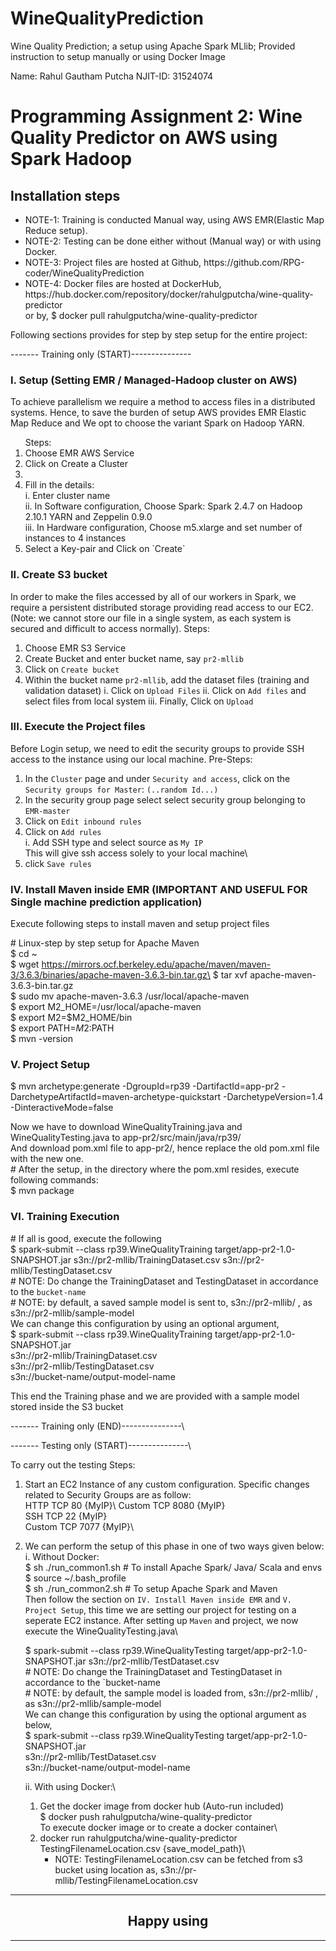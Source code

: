 # WineQualityPrediction
Wine Quality Prediction; a setup using Apache Spark MLlib; Provided instruction to setup manually or using Docker Image

Name: Rahul Gautham Putcha
NJIT-ID: 31524074
# Programming Assignment 2: Wine Quality Predictor on AWS using Spark Hadoop
## Installation steps
<ul>
<li>NOTE-1: Training is conducted Manual way, using AWS EMR(Elastic Map Reduce setup).</li>
<li>NOTE-2: Testing can be done either without (Manual way) or with using Docker.</li>
<li>NOTE-3: Project files are hosted at Github, https://github.com/RPG-coder/WineQualityPrediction</li>
<li>NOTE-4: Docker files are hosted at DockerHub, https://hub.docker.com/repository/docker/rahulgputcha/wine-quality-predictor</br>
        or by, $ docker pull rahulgputcha/wine-quality-predictor</li>
</ul>

Following sections provides for step by step setup for the entire project:

------- Training only (START)---------------
### I. Setup (Setting EMR / Managed-Hadoop cluster on AWS)
<p>To achieve parallelism we require a method to access files in a distributed systems. Hence, to save the burden of setup AWS provides EMR Elastic Map Reduce and We opt to choose the variant Spark on Hadoop YARN. </p>
<ol>Steps:
<li> Choose EMR AWS Service</li>
<li> Click on Create a Cluster<li>
<li> Fill in the details:<br/>
   i. Enter cluster name<br/>
   ii. In Software configuration, Choose Spark: Spark 2.4.7 on Hadoop 2.10.1 YARN and Zeppelin 0.9.0<br/>
   iii. In Hardware configuration, Choose m5.xlarge and set number of instances to 4 instances<br/>
</li>
<li> Select a Key-pair and Click on `Create`</li>
</ol>


### II. Create S3 bucket 
In order to make the files accessed by all of our workers in Spark, we require a persistent distributed storage providing read access to our EC2.
(Note: we cannot store our file in a single system, as each system is secured and difficult to access normally).
Steps:
1. Choose EMR S3 Service
2. Create Bucket and enter bucket name, say `pr2-mllib`
3. Click on `Create bucket`
4. Within the bucket name `pr2-mllib`, add the dataset files (training and validation dataset)
   i. Click on `Upload Files`
   ii. Click on `Add files` and select files from local system
   iii. Finally, Click on `Upload`
   
### III. Execute the Project files
Before Login setup, we need to edit the security groups to provide SSH access to the instance using our local machine.
Pre-Steps:
1. In the `Cluster` page and under `Security and access`, click on the `Security groups for Master`: `(..random Id...)`
2. In the security group page select select security group belonging to `EMR-master`
3. Click on `Edit inbound rules`
4. Click on `Add rules`\
   i. Add SSH type and select source as `My IP`\
   This will give ssh access solely to your local machine\
5. click `Save rules`

### IV. Install Maven inside EMR (IMPORTANT AND USEFUL FOR Single machine prediction application)
Execute following steps to install maven and setup project files

\# Linux-step by step setup for Apache Maven\
$ cd ~\
$ wget https://mirrors.ocf.berkeley.edu/apache/maven/maven-3/3.6.3/binaries/apache-maven-3.6.3-bin.tar.gz\
$ tar xvf apache-maven-3.6.3-bin.tar.gz\
$ sudo mv apache-maven-3.6.3  /usr/local/apache-maven\
$ export M2_HOME=/usr/local/apache-maven\
$ export M2=$M2_HOME/bin\
$ export PATH=$M2:$PATH\
$ mvn -version

### V. Project Setup
$ mvn archetype:generate -DgroupId=rp39 -DartifactId=app-pr2 -DarchetypeArtifactId=maven-archetype-quickstart -DarchetypeVersion=1.4 -DinteractiveMode=false

Now we have to download WineQualityTraining.java and WineQualityTesting.java to app-pr2/src/main/java/rp39/\
And download pom.xml file to app-pr2/, hence replace the old pom.xml file with the new one.\
\# After the setup, in the directory where the pom.xml resides, execute following commands:\
$ mvn package

### VI. Training Execution
\# If all is good, execute the following\
$ spark-submit --class rp39.WineQualityTraining target/app-pr2-1.0-SNAPSHOT.jar s3n://pr2-mllib/TrainingDataset.csv s3n://pr2-mllib/TestingDataset.csv\
\# NOTE: Do change the TrainingDataset and TestingDataset in accordance to the `bucket-name`\
\# NOTE: by default, a saved sample model is sent to, s3n://pr2-mllib/ , as s3n://pr2-mllib/sample-model\
We can change this configuration by using an optional argument,\
$ spark-submit --class rp39.WineQualityTraining target/app-pr2-1.0-SNAPSHOT.jar \
s3n://pr2-mllib/TrainingDataset.csv \
s3n://pr2-mllib/TestingDataset.csv \
s3n://bucket-name/output-model-name

This end the Training phase and we are provided with a sample model stored inside the S3 bucket

------- Training only (END)---------------\


------- Testing only (START)---------------\

To carry out the testing
Steps:
1. Start an EC2 Instance of any custom configuration. Specific changes related to Security Groups are as follow:\
   HTTP   TCP   80	{MyIP}\	
   Custom TCP   8080    {MyIP}\
   SSH    TCP   22	{MyIP}\
   Custom TCP	7077    {MyIP}\
2. We can perform the setup of this phase in one of two ways given below:\
   i. Without Docker:\
      $ sh ./run_common1.sh # To install Apache Spark/ Java/ Scala and envs\
      $ source ~/.bash_profile\
      $ sh ./run_common2.sh # To setup Apache Spark and Maven\
      Then follow the section on `IV. Install Maven inside EMR` and `V. Project Setup`, this time we are setting our project for testing on a\
      seperate EC2 instance. After setting up `Maven` and project, we now execute the WineQualityTesting.java\
      
      $ spark-submit --class rp39.WineQualityTesting target/app-pr2-1.0-SNAPSHOT.jar s3n://pr2-mllib/TestDataset.csv\
      \# NOTE: Do change the TrainingDataset and TestingDataset in accordance to the `bucket-name\
      \# NOTE: by default, the sample model is loaded from, s3n://pr2-mllib/ , as s3n://pr2-mllib/sample-model\
      We can change this configuration by using the optional argument as below,\
      $ spark-submit --class rp39.WineQualityTesting target/app-pr2-1.0-SNAPSHOT.jar \
      s3n://pr2-mllib/TestDataset.csv \
      s3n://bucket-name/output-model-name
      
   ii. With using Docker:\
   1. Get the docker image from docker hub (Auto-run included)\
   $ docker push rahulgputcha/wine-quality-predictor\
   To execute docker image or to create a docker container\
   2. docker run rahulgputcha/wine-quality-predictor TestingFilenameLocation.csv {save_model_path}\
      - NOTE: TestingFilenameLocation.csv can be fetched from s3 bucket using location as, s3n://pr-mllib/TestingFilenameLocation.csv
   
   
<hr/>
<h2 align=center>Happy using</h2>
<hr/>
